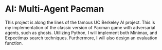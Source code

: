 # AI: Multi-Agent Pacman

This project is along the lines of the famous UC Berkeley AI project.
This is my implementation of the classic version of Pacman game with adversarial agents, such as ghosts. Utilizing Python, I will implement both Minimax, and Expectimax search techniques. Furthermore, I will also design an evaluation function.
